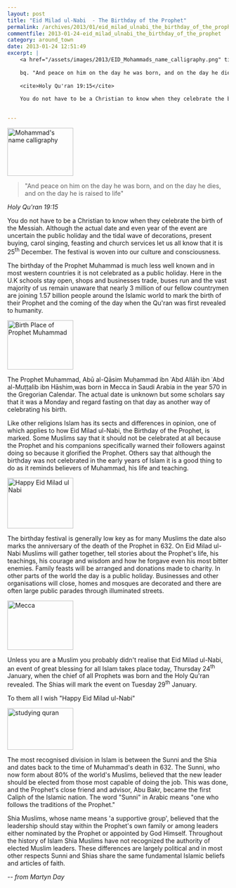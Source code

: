 ```yaml
---
layout: post
title: "Eid Milad ul-Nabi  - The Birthday of the Prophet"
permalink: /archives/2013/01/eid_milad_ulnabi_the_birthday_of_the_prophet.html
commentfile: 2013-01-24-eid_milad_ulnabi_the_birthday_of_the_prophet
category: around_town
date: 2013-01-24 12:51:49
excerpt: |
    <a href="/assets/images/2013/EID_Mohammads_name_calligraphy.png" title="See larger version of - Mohammad's name calligraphy"><img src="/assets/images/2013/EID_Mohammads_name_calligraphy_thumb.png" width="150" height="109" alt="Mohammad's name calligraphy" class=" right" /></a>
    
    bq. "And peace on him on the day he was born, and on the day he dies, and on the day he is raised to life"
    
    <cite>Holy Qu'ran 19:15</cite>
    
    You do not have to be a Christian to know when they celebrate the birth of the Messiah. Although the actual date and even year of the event are uncertain the public holiday and the tidal wave of decorations, present buying, carol singing, feasting and church services let us all know that it is 25<sup>th</sup> December. The festival is woven into our culture and consciousness.
    

---
```


<a href="/assets/images/2013/EID_Mohammads_name_calligraphy.png" title="See larger version of - Mohammad's name calligraphy"><img src="/assets/images/2013/EID_Mohammads_name_calligraphy_thumb.png" width="150" height="109" alt="Mohammad's name calligraphy" class=" right" /></a>

> "And peace on him on the day he was born, and on the day he dies, and on the day he is raised to life"

<cite>Holy Qu'ran 19:15</cite>

You do not have to be a Christian to know when they celebrate the birth of the Messiah. Although the actual date and even year of the event are uncertain the public holiday and the tidal wave of decorations, present buying, carol singing, feasting and church services let us all know that it is 25<sup>th</sup> December. The festival is woven into our culture and consciousness.

The birthday of the Prophet Muhammad is much less well known and in most western countries it is not celebrated as a public holiday. Here in the U.K schools stay open, shops and businesses trade, buses run and the vast majority of us remain unaware that nearly 3 million of our fellow countrymen are joining 1.57 billion people around the Islamic world to mark the birth of their Prophet and the coming of the day when the Qu'ran was first revealed to humanity.

<a href="/assets/images/2013/EID_Birth-Place-of-Prophet-Muhammad.jpg" title="See larger version of - Birth Place of Prophet Muhammad"><img src="/assets/images/2013/EID_Birth-Place-of-Prophet-Muhammad_thumb.jpg" width="150" height="112" alt="Birth Place of Prophet Muhammad" class="photo right" /></a>

The Prophet Muhammad, Abū al-Qāsim Muḥammad ibn ʿAbd Allāh ibn ʿAbd al-Muṭṭalib ibn Hāshim,was born in Mecca in Saudi Arabia in the year 570 in the Gregorian Calendar. The actual date is unknown but some scholars say that it was a Monday and regard fasting on that day as another way of celebrating his birth.

Like other religions Islam has its sects and differences in opinion, one of which applies to how Eid Milad ul-Nabi, the Birthday of the Prophet, is marked. Some Muslims say that it should not be celebrated at all because the Prophet and his companions specifically warned their followers against doing so because it glorified the Prophet. Others say that although the birthday was not celebrated in the early years of Islam it is a good thing to do as it reminds believers of Muhammad, his life and teaching.

<a href="/assets/images/2013/EID_Happy_Eid_Milad_ul_Nabi.jpg" title="See larger version of - Happy Eid Milad ul Nabi"><img src="/assets/images/2013/EID_Happy_Eid_Milad_ul_Nabi_thumb.jpg" width="150" height="115" alt="Happy Eid Milad ul Nabi" class="photo right" /></a>

The birthday festival is generally low key as for many Muslims the date also marks the anniversary of the death of the Prophet in 632. On Eid Milad ul-Nabi Muslims will gather together, tell stories about the Prophet's life, his teachings, his courage and wisdom and how he forgave even his most bitter enemies. Family feasts will be arranged and donations made to charity. In other parts of the world the day is a public holiday. Businesses and other organisations will close, homes and mosques are decorated and there are often large public parades through illuminated streets.

<a href="/assets/images/2013/EID_Mecca.jpg" title="See larger version of - Mecca"><img src="/assets/images/2013/EID_Mecca_thumb.jpg" width="150" height="112" alt="Mecca" class="photo right" /></a>

Unless you are a Muslim you probably didn't realise that Eid Milad ul-Nabi, an event of great blessing for all Islam takes place today, Thursday 24<sup>th</sup> January, when the chief of all Prophets was born and the Holy Qu'ran revealed. The Shias will mark the event on Tuesday 29<sup>th</sup> January.

To them all I wish "Happy Eid Milad ul-Nabi"

<div markdown="1" class="box">
<a href="/assets/images/2013/EID_studying_quran.jpg" title="See larger version of - studying quran"><img src="/assets/images/2013/EID_studying_quran_thumb.jpg" width="150" height="95" alt="studying quran" class="photo left" /></a>

The most recognised division in Islam is between the Sunni and the Shia and dates back to the time of Muhammad's death in 632. The Sunni, who now form about 80% of the world's Muslims, believed that the new leader should be elected from those most capable of doing the job. This was done, and the Prophet's close friend and advisor, Abu Bakr, became the first Caliph of the Islamic nation. The word "Sunni" in Arabic means "one who follows the traditions of the Prophet."

Shia Muslims, whose name means 'a supportive group', believed that the leadership should stay within the Prophet's own family or among leaders either nominated by the Prophet or appointed by God Himself. Throughout the history of Islam Shia Muslims have not recognized the authority of elected Muslim leaders.
These differences are largely political and in most other respects Sunni and Shias share the same fundamental Islamic beliefs and articles of faith.

</div>
<cite>-- from Martyn Day</cite>

